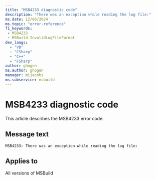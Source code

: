 ```yaml
---
title: "MSB4233 diagnostic code"
description: "There was an exception while reading the log file:"
ms.date: 12/06/2024
ms.topic: "error-reference"
f1_keywords:
 - MSB4233
 - MSBuild.InvalidLogFileFormat
dev_langs:
  - "VB"
  - "CSharp"
  - "C++"
  - "FSharp"
author: ghogen
ms.author: ghogen
manager: mijacobs
ms.subservice: msbuild
---
```


# MSB4233 diagnostic code

<!-- :::ErrorDefinitionDescription::: -->
<!-- :::editable-content name="introDescription"::: -->
This article describes the MSB4233 error code.
<!-- :::editable-content-end::: -->

## Message text

```output
MSB4233: There was an exception while reading the log file:
```

<!-- :::editable-content name="postOutputDescription"::: -->
<!--
{StrBegin="MSB4233: "}This is shown when the Binary Logger can't read the log file.
-->
<!-- :::editable-content-end::: -->
<!-- :::ErrorDefinitionDescription-end::: -->

## Applies to

All versions of MSBuild
